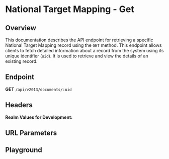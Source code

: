 <script setup>
import SwaggerUI from "@/swagger/view/SwaggerUI.vue"
import swaggerJson from "@/swagger/json/ircc/get.json";

const swaggerSpecs = [
  { json: swaggerJson, protected: false },
];

</script>

# National Target Mapping - Get

## Overview

This documentation describes the API endpoint for retrieving a specific National Target Mapping record using the `GET` method. This endpoint allows clients to fetch detailed information about a record from the system using its unique identifier (`uid`). It is used to retrieve and view the details of an existing record.

## Endpoint
**GET** `/api/v2013/documents/:uid`

## Headers
<!--@include: @/../components/common/header/realm-accept.md-->

**Realm Values for Development:**

<!--@include: @/../components/common/realm/ort-dev.md-->

## URL Parameters
<!--@include: @/../components/common/url/uid.md-->

## Playground

<SwaggerUI :swaggerSpecs="swaggerSpecs" />